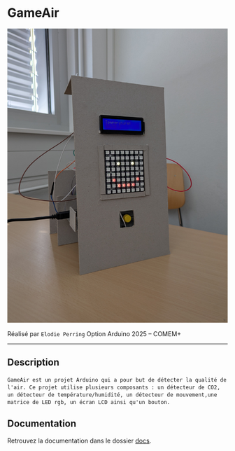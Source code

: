 # GameAir

![Description de l'image](/docs/assets/temperatureProjet.jpg)

Réalisé par `Elodie Perring`
Option Arduino 2025 – COMEM+

---

## Description

`GameAir est un projet Arduino qui a pour but de détecter la qualité de l'air. Ce projet utilise plusieurs composants : un détecteur de CO2, un détecteur de température/humidité, un détecteur de mouvement,une matrice de LED rgb, un écran LCD ainsi qu'un bouton.`

## Documentation

Retrouvez la documentation dans le dossier [docs](docs/).
